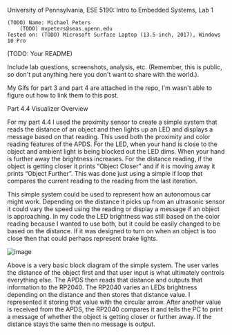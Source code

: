 University of Pennsylvania, ESE 5190: Intro to Embedded Systems, Lab 1

    (TODO) Name: Michael Peters
        (TODO) mvpeters@seas.upenn.edu
    Tested on: (TODO) Microsoft Surface Laptop (13.5-inch, 2017), Windows 10 Pro

(TODO: Your README)

Include lab questions, screenshots, analysis, etc. (Remember, this is public, so don't put anything here you don't want to share with the world.).

My Gifs for part 3 and part 4 are attached in the repo, I'm wasn't able to figure out how to link them to this post.

Part 4.4 Visualizer Overview

For my part 4.4 I used the proximity sensor to create a simple system that reads the distance of an object and then lights up an LED and displays a message based on that reading. This used both the proximity and color reading features of the APDS. For the LED, when your hand is close to the object and ambient light is being blocked out the LED dims. When your hand is further away the brightness increases. For the distance reading, if the object is getting closer it prints “Object Closer” and if it is moving away it prints “Object Further”. This was done just using a simple if loop that compares the current reading to the reading from the last iteration.

This simple system could be used to represent how an autonomous car might work. Depending on the distance it picks up from an ultrasonic sensor it could vary the speed using the reading or display a message if an object is approaching. In my code the LED brightness was still based on the color reading because I wanted to use both, but it could be easily changed to be based on the distance. If it was designed to turn on when an object is too close then that could perhaps represent brake lights.

![image](https://user-images.githubusercontent.com/114199773/192070349-5a5aadcc-c1f3-4e59-9714-6d12884a1a55.png)


Above is a very basic block diagram of the simple system. The user varies the distance of the object first and that user input is what ultimately controls everything else. The APDS then reads that distance and outputs that information to the RP2040. The RP2040 varies an LEDs brightness depending on the distance and then stores that distance value. I represented it storing that value with the circular arrow. After another value is received from the APDS, the RP2040 compares it and tells the PC to print a message of whether the object is getting closer or further away. If the distance stays the same then no message is output.
